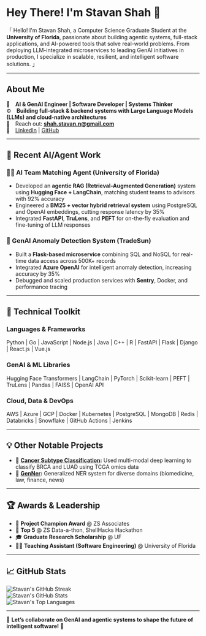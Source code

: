 # Hey There! I'm Stavan Shah 👋  

「 Hello! I'm Stavan Shah, a Computer Science Graduate Student at the **University of Florida**, passionate about building agentic systems, full-stack applications, and AI-powered tools that solve real-world problems. From deploying LLM-integrated microservices to leading GenAI initiatives in production, I specialize in scalable, resilient, and intelligent software solutions. 」  

---

## About Me  

🤖 **AI & GenAI Engineer | Software Developer | Systems Thinker**  
⚙️ **Building full-stack & backend systems with Large Language Models (LLMs) and cloud-native architectures**  
📧 Reach out: **[shah.stavan.n@gmail.com](mailto:shah.stavan.n@gmail.com)**  
🔗 [LinkedIn](https://linkedin.com/in/stavannshah) | [GitHub](https://github.com/stavannshah)

---

## 🧠 Recent AI/Agent Work  

### 🧑‍💻 AI Team Matching Agent (University of Florida)  
- Developed an **agentic RAG (Retrieval-Augmented Generation)** system using **Hugging Face + LangChain**, matching student teams to advisors with 92% accuracy  
- Engineered a **BM25 + vector hybrid retrieval system** using PostgreSQL and OpenAI embeddings, cutting response latency by 35%  
- Integrated **FastAPI**, **TruLens**, and **PEFT** for on-the-fly evaluation and fine-tuning of LLM responses

### 🧪 GenAI Anomaly Detection System (TradeSun)  
- Built a **Flask-based microservice** combining SQL and NoSQL for real-time data access across 500K+ records  
- Integrated **Azure OpenAI** for intelligent anomaly detection, increasing accuracy by 35%  
- Debugged and scaled production services with **Sentry**, Docker, and performance tracing

---

## 🔧 Technical Toolkit  

### **Languages & Frameworks**  
Python | Go | JavaScript | Node.js | Java | C++ | R | FastAPI | Flask | Django | React.js | Vue.js  

### **GenAI & ML Libraries**  
Hugging Face Transformers | LangChain | PyTorch | Scikit-learn | PEFT | TruLens | Pandas | FAISS | OpenAI API  

### **Cloud, Data & DevOps**  
AWS | Azure | GCP | Docker | Kubernetes | PostgreSQL | MongoDB | Redis | Databricks | Snowflake | GitHub Actions | Jenkins  

---

## 💡 Other Notable Projects  
- 🧬 **[Cancer Subtype Classification](https://github.com/stavannshah/cancer_subtype_classification):** Used multi-modal deep learning to classify BRCA and LUAD using TCGA omics data  
- 🧠 **[GenNer](https://github.com/MishNia/GenNer):** Generalized NER system for diverse domains (biomedicine, law, finance, news)  

---

## 🏆 Awards & Leadership  
- 🥇 **Project Champion Award** @ ZS Associates  
- 🧠 **Top 5** @ ZS Data-a-thon, ShellHacks Hackathon  
- 🎓 **Graduate Research Scholarship** @ UF  
- 👨‍🏫 **Teaching Assistant (Software Engineering)** @ University of Florida  

---

## 📈 GitHub Stats  

![Stavan's GitHub Streak](https://github-readme-streak-stats.herokuapp.com?user=stavannshah&theme=dark&hide_border=true)  
![Stavan's GitHub Stats](https://github-readme-stats.vercel.app/api?username=stavannshah&show_icons=true&theme=dark&hide_border=true)  
![Stavan's Top Languages](https://github-readme-stats.vercel.app/api/top-langs/?username=stavannshah&layout=compact&theme=dark&hide_border=true)  

---

🌟 **Let’s collaborate on GenAI and agentic systems to shape the future of intelligent software!** 🌟  
